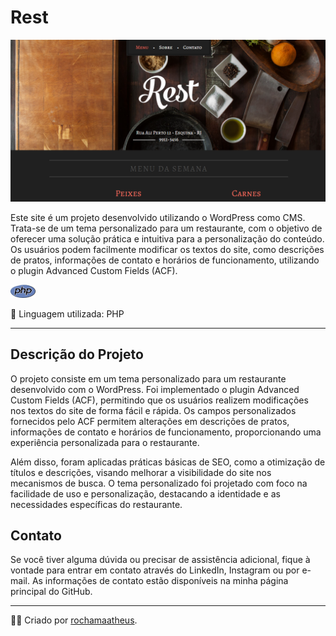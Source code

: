# Rest

![Site Demo](site_demo.png)

Este site é um projeto desenvolvido utilizando o WordPress como CMS. Trata-se de um tema personalizado para um restaurante, com o objetivo de oferecer uma solução prática e intuitiva para a personalização do conteúdo. Os usuários podem facilmente modificar os textos do site, como descrições de pratos, informações de contato e horários de funcionamento, utilizando o plugin Advanced Custom Fields (ACF).

![Logo](logo.png)

🚀 Linguagem utilizada: PHP

---

## Descrição do Projeto

O projeto consiste em um tema personalizado para um restaurante desenvolvido com o WordPress. Foi implementado o plugin Advanced Custom Fields (ACF), permitindo que os usuários realizem modificações nos textos do site de forma fácil e rápida. Os campos personalizados fornecidos pelo ACF permitem alterações em descrições de pratos, informações de contato e horários de funcionamento, proporcionando uma experiência personalizada para o restaurante.

Além disso, foram aplicadas práticas básicas de SEO, como a otimização de títulos e descrições, visando melhorar a visibilidade do site nos mecanismos de busca. O tema personalizado foi projetado com foco na facilidade de uso e personalização, destacando a identidade e as necessidades específicas do restaurante.


## Contato

Se você tiver alguma dúvida ou precisar de assistência adicional, fique à vontade para entrar em contato através do LinkedIn, Instagram ou por e-mail. As informações de contato estão disponíveis na minha página principal do GitHub.

---

👨‍💻 Criado por [rochamaatheus](https://github.com/rochamaatheus).
